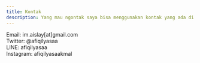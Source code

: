 ```yaml
---
title: Kontak
description: Yang mau ngontak saya bisa menggunakan kontak yang ada di bawah.
---
```


Email: im.aislay[at]gmail.com
<br/>
Twitter: @afiqilyasaa
<br/>
LINE: afiqilyasaa
<br/>
Instagram: afiqilyasaakmal
